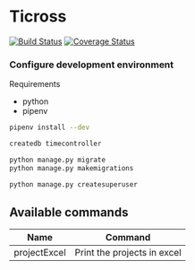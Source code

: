 # Ticross
[![Build Status](https://travis-ci.org/arponpes/ticross.svg?branch=master)](https://travis-ci.org/arponpes/ticross) [![Coverage Status](https://coveralls.io/repos/github/arponpes/ticross/badge.svg?branch=master)](https://coveralls.io/github/arponpes/ticross?branch=master)

### Configure development environment

Requirements

+ python
+ pipenv

``` bash
pipenv install --dev

createdb timecontroller

python manage.py migrate
python manage.py makemigrations

python manage.py createsuperuser

```
## Available commands

| Name          | Command           | 
| ------------- |:-------------:| 
| projectExcel  | Print the projects in excel |